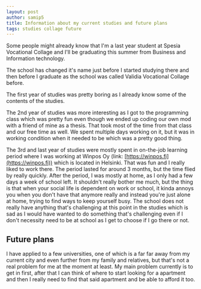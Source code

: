 ```yaml
---
layout: post
author: samip5
title: Information about my current studies and future plans
tags: studies collage future
---
```


Some people might already know that I'm a last year student at Spesia Vocational Collage and I'll be graduating this summer from Business and Information technology.

The school has changed it's name just before I started studying there and then before I graduate as the school was called Validia Vocational Collage before.

The first year of studies was pretty boring as I already know some of the contents of the studies.

The 2nd year of studies was more interesting as I got to the programming class which was pretty fun even though we ended up coding our own mod with a friend of mine as a thesis. That took most of the time from that class and our free time as well. We spent multiple days working on it, but it was in working condition when it needed to be which was a pretty good thing.

The 3rd and last year of studies were mostly spent in on-the-job learning period where I was working at Winpos Oy (link: [https://winpos.fi](https://winpos.fi)) which is located in Helsinki. That was fun and I really liked to work there. The period lasted for around 3 months, but the time flied by really quickly.
  After the period, I was mostly at home, as I only had a few days a week of school left. It shouldn't really bother me much, but the thing is that when your social life is dependent on work or school, it kinda annoys you when you don't have that anymore really and instead you're just alone at home, trying to find ways to keep yourself busy.
  The school does not really have anything that's challenging at this point in the studies which is sad as I would have wanted to do something that's challenging even if I don't necessity need to be at school as I get to choose if I go there or not.

## Future plans

I have applied to a few universities, one of which is a far far away from my current city and even further from my family and relatives, but that's not a real problem for me at the moment at least. My main problem currently is to get in first, after that I can think of where to start looking for a apartment and then I really need to find that said apartment and be able to afford it too.

